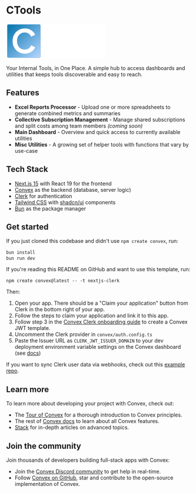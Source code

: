 # CTools

<img src="public/logo.png" alt="CTools" width="270" height="96">

Your Internal Tools, in One Place. A simple hub to access dashboards and utilities that keeps tools discoverable and easy to reach.

## Features

- **Excel Reports Processor** - Upload one or more spreadsheets to generate combined metrics and summaries
- **Collective Subscription Management** - Manage shared subscriptions and split costs among team members _(coming soon)_
- **Main Dashboard** - Overview and quick access to currently available utilities
- **Misc Utilities** - A growing set of helper tools with functions that vary by use-case

## Tech Stack

- [Next.js 15](https://nextjs.org/) with React 19 for the frontend
- [Convex](https://convex.dev/) as the backend (database, server logic)
- [Clerk](https://clerk.com/) for authentication
- [Tailwind CSS](https://tailwindcss.com/) with [shadcn/ui](https://ui.shadcn.com/) components
- [Bun](https://bun.sh/) as the package manager

## Get started

If you just cloned this codebase and didn't use `npm create convex`, run:

```
bun install
bun run dev
```

If you're reading this README on GitHub and want to use this template, run:

```
npm create convex@latest -- -t nextjs-clerk
```

Then:

1. Open your app. There should be a "Claim your application" button from Clerk in the bottom right of your app.
2. Follow the steps to claim your application and link it to this app.
3. Follow step 3 in the [Convex Clerk onboarding guide](https://docs.convex.dev/auth/clerk#get-started) to create a Convex JWT template.
4. Uncomment the Clerk provider in `convex/auth.config.ts`
5. Paste the Issuer URL as `CLERK_JWT_ISSUER_DOMAIN` to your dev deployment environment variable settings on the Convex dashboard (see [docs](https://docs.convex.dev/auth/clerk#configuring-dev-and-prod-instances))

If you want to sync Clerk user data via webhooks, check out this [example repo](https://github.com/thomasballinger/convex-clerk-users-table/).

## Learn more

To learn more about developing your project with Convex, check out:

- The [Tour of Convex](https://docs.convex.dev/get-started) for a thorough introduction to Convex principles.
- The rest of [Convex docs](https://docs.convex.dev/) to learn about all Convex features.
- [Stack](https://stack.convex.dev/) for in-depth articles on advanced topics.

## Join the community

Join thousands of developers building full-stack apps with Convex:

- Join the [Convex Discord community](https://convex.dev/community) to get help in real-time.
- Follow [Convex on GitHub](https://github.com/get-convex/), star and contribute to the open-source implementation of Convex.
